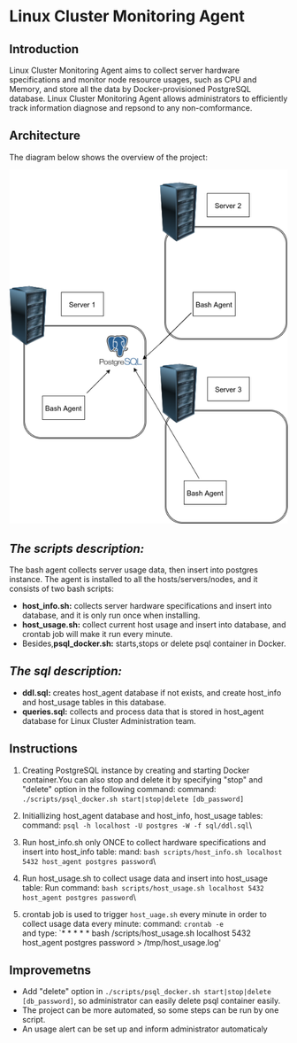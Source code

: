 # Linux Cluster Monitoring Agent

## Introduction
Linux Cluster Monitoring Agent aims to collect server hardware specifications and monitor node resource usages, such as CPU and Memory, and store all the data by Docker-provisioned PostgreSQL database. Linux Cluster Monitoring Agent allows administrators to efficiently track information diagnose and repsond to any non-comformance.

## Architecture
The diagram below shows the overview of the project:
  
![image](./asset/diagram.png)

## *The scripts description:*

The bash agent collects server usage data, then insert into postgres instance. The agent is installed to all the hosts/servers/nodes, and it consists of two bash scripts:

+ **host_info.sh:** collects server hardware specifications and insert into database, and it is only run once when installing.
+ **host_usage.sh:** collect current host usage and insert into database, and crontab job will make it run every minute.
+ Besides,**psql_docker.sh:** starts,stops or delete psql container in Docker.

## *The sql description:*
 
+ **ddl.sql:** creates host_agent database if not exists, and create host_info and host_usage tables in this database. 
+ **queries.sql:** collects and process data that is stored in host_agent database for Linux Cluster Administration team.
 
 ## Instructions
  1. Creating PostgreSQL instance by creating and starting Docker container.You can also stop and delete it by
     specifying "stop" and "delete" option in  the following command:
     command: `./scripts/psql_docker.sh start|stop|delete [db_password]`
    
  2. Initiallizing host_agent database and host_info, host_usage tables:
     command: `psql -h localhost -U postgres -W -f sql/ddl.sql`\
    
  3. Run host_info.sh only ONCE to collect hardware specifications and insert into host_info table:
     mand: `bash scripts/host_info.sh localhost 5432 host_agent postgres password`\
     
  4. Run host_usage.sh to collect usage data and insert into host_usage table:
     Run command: `bash scripts/host_usage.sh localhost 5432 host_agent postgres password`\
    
  5. crontab job is used to trigger `host_uage.sh` every minute in order to collect usage data every minute:
     command: `crontab -e`\
     and type: `* * * * * bash /scripts/host_usage.sh localhost 5432 host_agent postgres password > /tmp/host_usage.log'
## Improvemetns
+ Add "delete" option in `./scripts/psql_docker.sh start|stop|delete [db_password]`\, so administrator can easily delete psql container easily.
+ The project can be more automated, so some steps can be run by one script.
+ An usage alert can be set up and inform administrator automaticaly 
